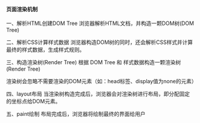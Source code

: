 #### 页面渲染机制

一、解析HTML创建DOM Tree
浏览器解析HTML文档，并构造一颗DOM树(DOM Tree)

二、解析CSS计算样式数据
浏览器构造DOM树的同时，还会解析CSS样式并计算最终的样式数据，生成样式规则。

三、构造渲染树(Render Tree)
根据 DOM Tree 和 样式数据构造一颗渲染树(Render Tree)

渲染树会忽略不需要渲染的DOM元素（如：head标签、display值为none的元素）

四、layout布局
当渲染树构造完成后，浏览器会对渲染树进行布局，即分配固定的坐标点给DOM元素。

五、paint绘制
布局完成后，浏览器将绘制最终的界面给用户